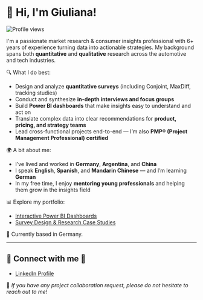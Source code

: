 # 👋 Hi, I'm Giuliana!

![Profile views](https://komarev.com/ghpvc/?username=giulianamoroni&style=flat&color=blue)

I'm a passionate market research & consumer insights professional with 6+ years of experience turning data into actionable strategies. My background spans both **quantitative** and **qualitative** research across the automotive and tech industries.

🔍 What I do best:
- Design and analyze **quantitative surveys** (including Conjoint, MaxDiff, tracking studies)
- Conduct and synthesize **in-depth interviews and focus groups**
- Build **Power BI dashboards** that make insights easy to understand and act on
- Translate complex data into clear recommendations for **product, pricing, and strategy teams**
- Lead cross-functional projects end-to-end — I’m also **PMP® (Project Management Professional) certified**

🌍 A bit about me:
- I’ve lived and worked in **Germany**, **Argentina**, and **China**
- I speak **English**, **Spanish**, and **Mandarin Chinese** — and I’m learning **German**
- In my free time, I enjoy **mentoring young professionals** and helping them grow in the insights field

📊 Explore my portfolio:
- [Interactive Power BI Dashboards](https://giulianamoroni.github.io/market-research-portfolio/)
- [Survey Design & Research Case Studies](https://giulianamoroni.github.io/market-research-portfolio/portfolio/ev-survey-2024)

📍 Currently based in Germany.

---

## 🤝 Connect with me 🤝

- [LinkedIn Profile](https://www.linkedin.com/in/giulianamoroni/)  

💬 *If you have any project collaboration request, please do not hesitate to reach out to me!*
